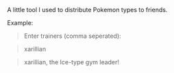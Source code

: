 A little tool I used to distribute Pokemon types to friends.

Example:
> Enter trainers (comma seperated):

> xarillian

> xarillian, the Ice-type gym leader!
